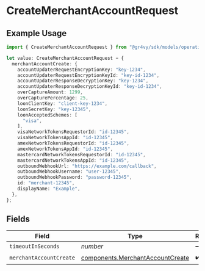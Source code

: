 # CreateMerchantAccountRequest

## Example Usage

```typescript
import { CreateMerchantAccountRequest } from "@gr4vy/sdk/models/operations";

let value: CreateMerchantAccountRequest = {
  merchantAccountCreate: {
    accountUpdaterRequestEncryptionKey: "key-1234",
    accountUpdaterRequestEncryptionKeyId: "key-id-1234",
    accountUpdaterResponseDecryptionKey: "key-1234",
    accountUpdaterResponseDecryptionKeyId: "key-id-1234",
    overCaptureAmount: 1299,
    overCapturePercentage: 25,
    loonClientKey: "client-key-1234",
    loonSecretKey: "key-12345",
    loonAcceptedSchemes: [
      "visa",
    ],
    visaNetworkTokensRequestorId: "id-12345",
    visaNetworkTokensAppId: "id-12345",
    amexNetworkTokensRequestorId: "id-12345",
    amexNetworkTokensAppId: "id-12345",
    mastercardNetworkTokensRequestorId: "id-12345",
    mastercardNetworkTokensAppId: "id-12345",
    outboundWebhookUrl: "https://example.com/callback",
    outboundWebhookUsername: "user-12345",
    outboundWebhookPassword: "password-12345",
    id: "merchant-12345",
    displayName: "Example",
  },
};
```

## Fields

| Field                                                                                | Type                                                                                 | Required                                                                             | Description                                                                          |
| ------------------------------------------------------------------------------------ | ------------------------------------------------------------------------------------ | ------------------------------------------------------------------------------------ | ------------------------------------------------------------------------------------ |
| `timeoutInSeconds`                                                                   | *number*                                                                             | :heavy_minus_sign:                                                                   | N/A                                                                                  |
| `merchantAccountCreate`                                                              | [components.MerchantAccountCreate](../../models/components/merchantaccountcreate.md) | :heavy_check_mark:                                                                   | N/A                                                                                  |